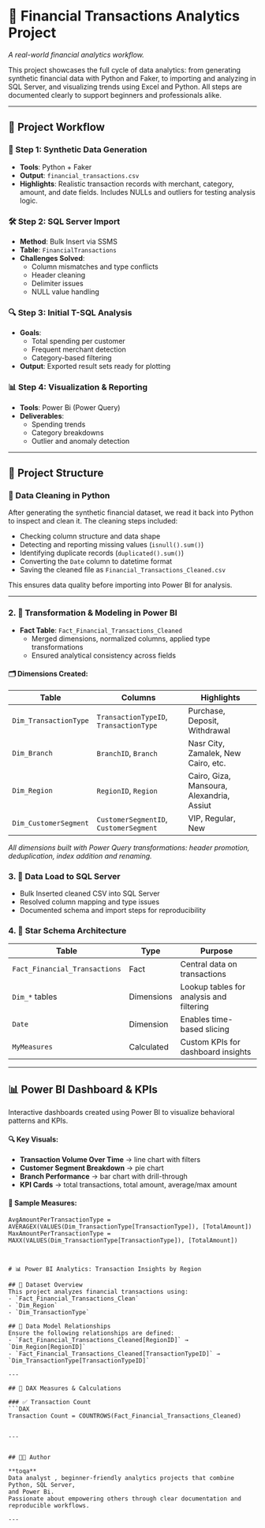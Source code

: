 
# 💼 Financial Transactions Analytics Project

*A real-world financial analytics workflow.*

This project showcases the full cycle of data analytics: from generating synthetic financial data with Python and Faker, to importing and analyzing in SQL Server, and visualizing trends using Excel and Python. All steps are documented clearly to support beginners and professionals alike.

---

## 🔧 Project Workflow

### 🔨 Step 1: Synthetic Data Generation
- **Tools**: Python + Faker
- **Output**: `financial_transactions.csv`
- **Highlights**: Realistic transaction records with merchant, category, amount, and date fields. Includes NULLs and outliers for testing analysis logic.

### 🛠 Step 2: SQL Server Import
- **Method**: Bulk Insert via SSMS
- **Table**: `FinancialTransactions`
- **Challenges Solved**:
  - Column mismatches and type conflicts
  - Header cleaning
  - Delimiter issues
  - NULL value handling

### 🔍 Step 3: Initial T-SQL Analysis
- **Goals**:
  - Total spending per customer
  - Frequent merchant detection
  - Category-based filtering
- **Output**: Exported result sets ready for plotting

### 📊 Step 4: Visualization & Reporting
- **Tools**: Power Bi (Power Query)
- **Deliverables**:
  - Spending trends
  - Category breakdowns
  - Outlier and anomaly detection

---

## 📁 Project Structure


### 🧹 Data Cleaning in Python
After generating the synthetic financial dataset, we read it back into Python to inspect and clean it. The cleaning steps included:

- Checking column structure and data shape
- Detecting and reporting missing values (`isnull().sum()`)
- Identifying duplicate records (`duplicated().sum()`)
- Converting the `Date` column to datetime format
- Saving the cleaned file as `Financial_Transactions_Cleaned.csv`

This ensures data quality before importing into Power BI for analysis.



---


### 2. 🔄 Transformation & Modeling in Power BI

- **Fact Table**: `Fact_Financial_Transactions_Cleaned`
  - Merged dimensions, normalized columns, applied type transformations
  - Ensured analytical consistency across fields

#### 🗂️ Dimensions Created:

| Table                    | Columns                               | Highlights                                    |
|-------------------------|----------------------------------------|-----------------------------------------------|
| `Dim_TransactionType`   | `TransactionTypeID`, `TransactionType` | Purchase, Deposit, Withdrawal                 |
| `Dim_Branch`            | `BranchID`, `Branch`                   | Nasr City, Zamalek, New Cairo, etc.           |
| `Dim_Region`            | `RegionID`, `Region`                   | Cairo, Giza, Mansoura, Alexandria, Assiut     |
| `Dim_CustomerSegment`   | `CustomerSegmentID`, `CustomerSegment` | VIP, Regular, New                             |

_All dimensions built with Power Query transformations: header promotion, deduplication, index addition and renaming._

### 3. 💾 Data Load to SQL Server

- Bulk Inserted cleaned CSV into SQL Server
- Resolved column mapping and type issues
- Documented schema and import steps for reproducibility

### 4. 📐 Star Schema Architecture

| Table                          | Type        | Purpose                                         |
|-------------------------------|-------------|-------------------------------------------------|
| `Fact_Financial_Transactions` | Fact         | Central data on transactions                   |
| `Dim_*` tables                 | Dimensions   | Lookup tables for analysis and filtering       |
| `Date`                        | Dimension    | Enables time-based slicing                     |
| `MyMeasures`                  | Calculated   | Custom KPIs for dashboard insights             |

---

## 📊 Power BI Dashboard & KPIs

Interactive dashboards created using Power BI to visualize behavioral patterns and KPIs.

#### 🔍 Key Visuals:

- **Transaction Volume Over Time** → line chart with filters
- **Customer Segment Breakdown** → pie chart
- **Branch Performance** → bar chart with drill-through
- **KPI Cards** → total transactions, total amount, average/max amount

#### 📐 Sample Measures:

```DAX
AvgAmountPerTransactionType = AVERAGEX(VALUES(Dim_TransactionType[TransactionType]), [TotalAmount])
MaxAmountPerTransactionType = MAXX(VALUES(Dim_TransactionType[TransactionType]), [TotalAmount])



# 📊 Power BI Analytics: Transaction Insights by Region

## 📁 Dataset Overview
This project analyzes financial transactions using:
- `Fact_Financial_Transactions_Clean`
- `Dim_Region`
- `Dim_TransactionType`

## 🔗 Data Model Relationships
Ensure the following relationships are defined:
- `Fact_Financial_Transactions_Cleaned[RegionID]` → `Dim_Region[RegionID]`
- `Fact_Financial_Transactions_Cleaned[TransactionTypeID]` → `Dim_TransactionType[TransactionTypeID]`

---

## 🧮 DAX Measures & Calculations

### ✅ Transaction Count
```DAX
Transaction Count = COUNTROWS(Fact_Financial_Transactions_Cleaned)


---


## 👨‍💻 Author

**toqa**  
Data analyst , beginner-friendly analytics projects that combine Python, SQL Server, 
and Power Bi.  
Passionate about empowering others through clear documentation and reproducible workflows.

---

